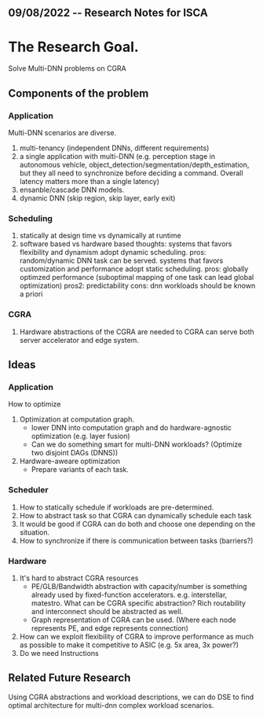 09/08/2022 -- Research Notes for ISCA
-------------------------------------

# The Research Goal.
Solve Multi-DNN problems on CGRA


## Components of the problem 

### Application
Multi-DNN scenarios are diverse.
1. multi-tenancy (independent DNNs, different requirements)
2. a single application with multi-DNN (e.g. perception stage in autonomous vehicle, object_detection/segmentation/depth_estimation, but they all need to synchronize before deciding a command. Overall latency matters more than a single latency)
3. ensanble/cascade DNN models. 
4. dynamic DNN (skip region, skip layer, early exit)

### Scheduling
1. statically at design time vs dynamically at runtime
2. software based vs hardware based
thoughts: systems that favors flexibility and dynamism adopt dynamic scheduling.
 pros: random/dynamic DNN task can be served.
systems that favors customization and performance adopt static scheduling. 
 pros: globally optimzed performance (suboptimal mapping of one task can lead global optimization)
 pros2: predictability
 cons: dnn workloads should be known a priori

### CGRA
1. Hardware abstractions of the CGRA are needed to 
CGRA can serve both server accelerator and edge system.


## Ideas

### Application

How to optimize
1. Optimization at computation graph.
    - lower DNN into computation graph and do hardware-agnostic optimization (e.g. layer fusion)
    - Can we do something smart for multi-DNN workloads? (Optimize two disjoint DAGs (DNNS))
2. Hardware-aweare optimization
    - Prepare variants of each task. 


### Scheduler
1. How to statically schedule if workloads are pre-determined.
2. How to abstract task so that CGRA can dynamically schedule each task
3. It would be good if CGRA can do both and choose one depending on the situation.
4. How to synchronize if there is communication between tasks (barriers?)


### Hardware
1. It's hard to abstract CGRA resources 
    - PE/GLB/Bandwidth abstraction with capacity/number is something already used by fixed-function accelerators. e.g. interstellar, matestro. What can be CGRA specific abstraction? Rich routability and interconnect should be abstracted as well.
    - Graph representation of CGRA can be used. (Where each node represents PE, and edge represents connection)
2. How can we exploit flexibility of CGRA to improve performance as much as possible to make it competitive to ASIC (e.g. 5x area, 3x power?)
3. Do we need Instructions



## Related Future Research
Using CGRA abstractions and workload descriptions, we can do DSE to find optimal architecture for multi-dnn complex workload scenarios.

